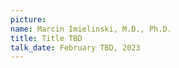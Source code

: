 ```yaml
---
picture:
name: Marcin Imielinski, M.D., Ph.D.
title: Title TBD
talk_date: February TBD, 2023
---
```

